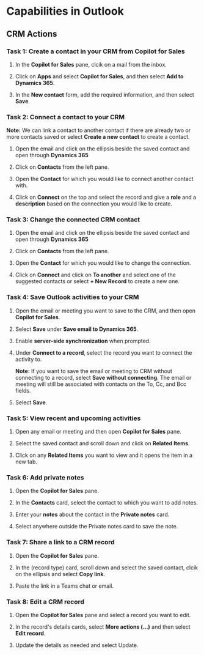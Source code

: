 # Capabilities in Outlook 

## CRM Actions

### Task 1: Create a contact in your CRM from Copilot for Sales 

1. In the **Copilot for Sales** pane, clcik on a mail from the inbox.

1. Click on **Apps** and select **Copilot for Sales**, and then select **Add to Dynamics 365**.

1. In the **New contact** form, add the required information, and then select **Save**.

### Task 2: Connect a contact to your CRM 

**Note:** We can link a contact to another contact if there are already two or more contacts saved or select **Create a new contact** to create a contact.

1. Open the email and click on the ellipsis beside the saved contact and open through **Dynamics 365**

1. Click on **Contacts** from the left pane.
   
1. Open the **Contact** for which you would like to connect another contact with.

1. Click on **Connect** on the top and select the record and give a **role** and a **description** based on the connection you would like to create.

### Task 3: Change the connected CRM contact 

1. Open the email and click on the ellipsis beside the saved contact and open through **Dynamics 365**

1. Click on **Contacts** from the left pane.

1. Open the **Contact** for which you would like to change the connection.

1. Click on **Connect** and click on **To another** and select one of the suggested contacts or select **+ New Record** to create a new one.

### Task 4: Save Outlook activities to your CRM

1.	Open the email or meeting you want to save to the CRM, and then open **Copilot for Sales**.

1.	Select **Save** under **Save email to Dynamics 365**.

1. Enable **server-side synchronization** when prompted.

1.	Under **Connect to a record**, select the record you want to connect the activity to.

      **Note:** If you want to save the email or meeting to CRM without connecting to a record, select **Save without connecting**. The email or meeting will still be associated with contacts on the To, Cc, and Bcc fields.

1.	Select **Save**.

### Task 5: View recent and upcoming activities

1. Open any email or meeting and then open **Copilot for Sales** pane.

1. Select the saved contact and scroll down and click on **Related Items**.

1. Click on any **Related Items** you want to view and it opens the item in a new tab.

### Task 6: Add private notes

1.	Open the **Copilot for Sales** pane.

2.	In the **Contacts** card, select the contact to which you want to add notes.

3.	Enter your **notes** about the contact in the **Private notes** card.

4.	Select anywhere outside the Private notes card to save the note.

### Task 7: Share a link to a CRM record

1.	Open the **Copilot for Sales** pane.

1.	In the (record type) card, scroll down and select the saved contact, clcik on the ellipsis and select **Copy link**.

1.	Paste the link in a Teams chat or email.

### Task 8: Edit a CRM record

1.	Open the **Copilot for Sales** pane and select a record you want to edit.

1.	In the record's details cards, select **More actions (...)** and then select **Edit record**.

1.	Update the details as needed and select Update.



   

